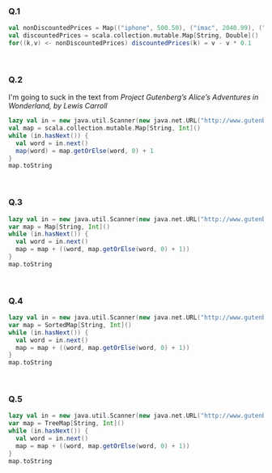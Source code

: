 ### Q.1<br>

```scala
val nonDiscountedPrices = Map(("iphone", 500.50), ("imac", 2040.99), ("apple", 0.50))
val discountedPrices = scala.collection.mutable.Map[String, Double]()
for((k,v) <- nonDiscountedPrices) discountedPrices(k) = v - v * 0.1

```
<br>

### Q.2<br>
I'm going to suck in the text from *Project Gutenberg’s Alice’s Adventures in Wonderland, by Lewis Carroll*  
```scala
lazy val in = new java.util.Scanner(new java.net.URL("http://www.gutenberg.org/files/11/11-0.txt").openStream)
val map = scala.collection.mutable.Map[String, Int]()
while (in.hasNext()) {
  val word = in.next()
  map(word) = map.getOrElse(word, 0) + 1
}
map.toString
```
<br>


### Q.3<br>
```scala
lazy val in = new java.util.Scanner(new java.net.URL("http://www.gutenberg.org/files/11/11-0.txt").openStream)
var map = Map[String, Int]()
while (in.hasNext()) {
  val word = in.next()
  map = map + ((word, map.getOrElse(word, 0) + 1))
}
map.toString
```
<br>

### Q.4<br>
```scala
lazy val in = new java.util.Scanner(new java.net.URL("http://www.gutenberg.org/files/11/11-0.txt").openStream)
var map = SortedMap[String, Int]()
while (in.hasNext()) {
  val word = in.next()
  map = map + ((word, map.getOrElse(word, 0) + 1))
}
map.toString
```
<br>

### Q.5<br>
```scala
lazy val in = new java.util.Scanner(new java.net.URL("http://www.gutenberg.org/files/11/11-0.txt").openStream)
var map = TreeMap[String, Int]()
while (in.hasNext()) {
  val word = in.next()
  map = map + ((word, map.getOrElse(word, 0) + 1))
}
map.toString
```
<br>
